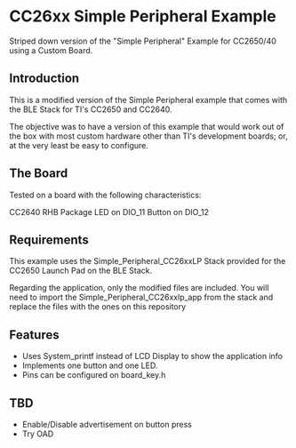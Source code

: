 # CC26xx Simple Peripheral Example
Striped down version of the "Simple Peripheral" Example for CC2650/40 using a Custom Board.

## Introduction

This is a modified version of the Simple Peripheral example that comes with the BLE Stack for TI's CC2650 and CC2640. 

The objective was to have a version of this example that would work out of the box with most custom hardware other than TI's development boards; or, at the very least be easy to configure. 

## The Board
Tested on a board with the following characteristics:

CC2640 RHB Package
LED on DIO_11
Button on DIO_12

## Requirements
This example uses the Simple_Peripheral_CC26xxLP Stack provided for the CC2650 Launch Pad on the BLE Stack.

Regarding the application, only the modified files are included. You will need to import the Simple_Peripheral_CC26xxlp_app from the stack and replace the files with the ones on this repository

## Features

- Uses System_printf instead of LCD Display to show the application info
- Implements one button and one LED.
- Pins can be configured on board_key.h

## TBD

- Enable/Disable advertisement on button press
- Try OAD
